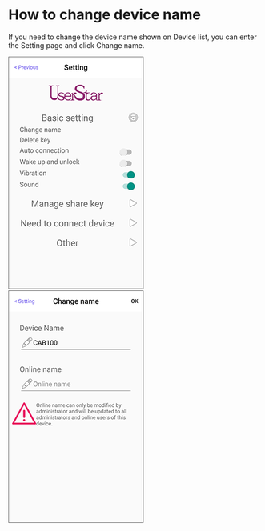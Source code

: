 # How to change device name

If you need to change the device name shown on Device list, you can enter the Setting page and click Change name.

![](../.gitbook/assets/screenshot_2019-11-18-11-42-27-094_com.userstar.phonekey.png) ![](../.gitbook/assets/screenshot_2019-11-18-11-42-38-907_com.userstar.phonekey.png)

